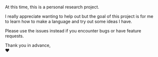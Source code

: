 At this time, this is a personal research project.

I really appreciate wanting to help out but the goal of this project is for me to learn how to make a language and try out some ideas I have.

Please use the issues instead if you encounter bugs or have feature requests.

Thank you in advance,  
❤️
